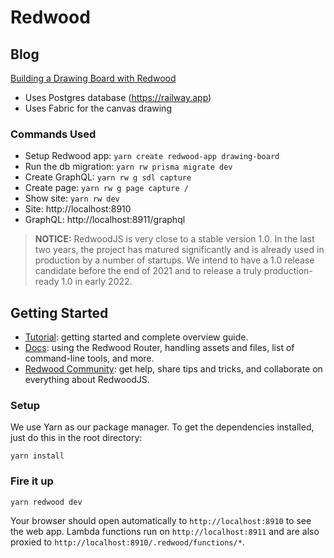 # Redwood

## Blog
[Building a Drawing Board with Redwood](https://dev.to/flippedcoding/building-a-drawing-board-with-redwood-4j7f)
- Uses Postgres database (https://railway.app)
- Uses Fabric for the canvas drawing

### Commands Used
- Setup Redwood app: `yarn create redwood-app drawing-board`
- Run the db migration: `yarn rw prisma migrate dev`
- Create GraphQL: `yarn rw g sdl capture`
- Create page: `yarn rw g page capture /`
- Show site: `yarn rw dev`
- Site: http://localhost:8910
- GraphQL: http://localhost:8911/graphql


> **NOTICE:** RedwoodJS is very close to a stable version 1.0. In the last two years,
> the project has matured significantly and is already used in production by a number
> of startups. We intend to have a 1.0 release candidate before the end of 2021 and
> to release a truly production-ready 1.0 in early 2022.

## Getting Started
- [Tutorial](https://redwoodjs.com/tutorial/welcome-to-redwood): getting started and complete overview guide.
- [Docs](https://redwoodjs.com/docs/introduction): using the Redwood Router, handling assets and files, list of command-line tools, and more.
- [Redwood Community](https://community.redwoodjs.com): get help, share tips and tricks, and collaborate on everything about RedwoodJS.

### Setup

We use Yarn as our package manager. To get the dependencies installed, just do this in the root directory:

```terminal
yarn install
```

### Fire it up

```terminal
yarn redwood dev
```

Your browser should open automatically to `http://localhost:8910` to see the web app. Lambda functions run on `http://localhost:8911` and are also proxied to `http://localhost:8910/.redwood/functions/*`.
